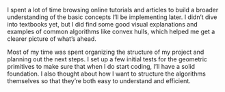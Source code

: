 I spent a lot of time browsing online tutorials and articles to build a broader understanding of the basic concepts I’ll be implementing later. I didn’t dive into textbooks yet, but I did find some good visual explanations and examples of common algorithms like convex hulls, which helped me get a clearer picture of what’s ahead.

Most of my time was spent organizing the structure of my project and planning out the next steps. I set up a few initial tests for the geometric primitives to make sure that when I do start coding, I’ll have a solid foundation. I also thought about how I want to structure the algorithms themselves so that they’re both easy to understand and efficient.